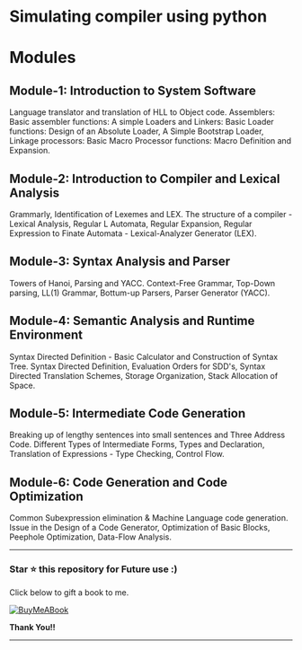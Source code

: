 # Simulating compiler using python

# Modules 
## Module-1: Introduction to System Software 
Language translator and translation of HLL to Object code. Assemblers: Basic assembler functions: A simple Loaders and Linkers: Basic Loader functions: Design of an Absolute Loader, A Simple Bootstrap Loader, Linkage processors: Basic Macro Processor functions: Macro Definition and Expansion. 

## Module-2: Introduction to Compiler and Lexical Analysis
Grammarly, Identification of Lexemes and LEX. The structure of a compiler - Lexical Analysis, Regular L Automata, Regular Expansion, Regular Expression to Finate Automata - Lexical-Analyzer Generator (LEX). 

## Module-3: Syntax Analysis and Parser
Towers of Hanoi, Parsing and YACC. Context-Free Grammar, Top-Down parsing, LL(1) Grammar, Bottum-up Parsers, Parser Generator (YACC). 

## Module-4: Semantic Analysis and Runtime Environment 
Syntax Directed Definition - Basic Calculator and Construction of Syntax Tree. Syntax Directed Definition, Evaluation Orders for SDD's, Syntax Directed Translation Schemes, Storage Organization, Stack Allocation of Space. 

## Module-5: Intermediate Code Generation
Breaking up of lengthy sentences into small sentences and Three Address Code. Different Types of Intermediate Forms, Types and Declaration, Translation of Expressions - Type Checking, Control Flow. 

## Module-6: Code Generation and Code Optimization 
Common Subexpression elimination & Machine Language code generation. Issue in the Design of a Code Generator, Optimization of Basic Blocks, Peephole Optimization, Data-Flow Analysis. 

<hr>

### Star ⭐ this repository for Future use :)

Click below to gift a book to me.

[![BuyMeABook](https://img.shields.io/badge/Buy%20Me%20a%20Book-ffdd00?style=for-the-badge&logo=buy-me-a-book&logoColor=black)
](https://bit.ly/3M5jxLd)

**Thank You!!**

<hr/>
